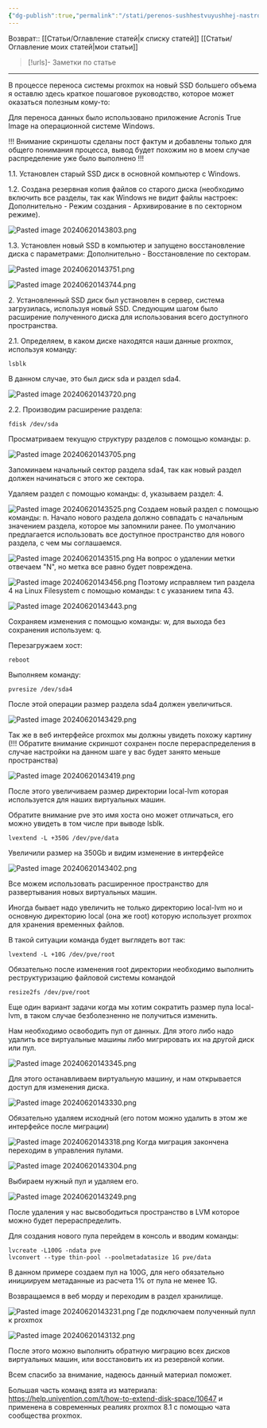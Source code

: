 ```yaml
---
{"dg-publish":true,"permalink":"/stati/perenos-sushhestvuyushhej-nastrojki-proxmox-na-novyj-disk-s-izmeneniem-razmerov-razdelov-izmenenie-razmerov-diskov-proxmox/","updated":"2024-09-23T23:49:37+03:00"}
---
```


Возврат:: [[Статьи/Оглавление статей\|к списку статей]] [[Статьи/Оглавление моих статей\|мои статьи]] 
> [!urls]- Заметки по статье

---
В процессе переноса системы proxmox на новый SSD большего объема я оставлю здесь краткое пошаговое руководство, которое может оказаться полезным кому-то:

Для переноса данных было использовано приложение Acronis True Image на операционной системе Windows.

!!! Внимание скриншоты сделаны пост фактум и добавлены только для общего понимания процесса, вывод будет похожим но в моем случае распределение уже было выполнено !!!

1.1. Установлен старый SSD диск в основной компьютер с Windows.

1.2. Создана резервная копия файлов со старого диска (необходимо включить все разделы, так как Windows не видит файлы настроек: Дополнительно - Режим создания - Архивирование в по секторном режиме).

![Pasted image 20240620143803.png](/img/user/%D0%98%D1%81%D1%85%D0%BE%D0%B4%D0%BD%D0%B8%D0%BA%D0%B8/Pasted%20image%2020240620143803.png)

1.3. Установлен новый SSD в компьютер и запущено восстановление диска с параметрами: Дополнительно - Восстановление по секторам.

![Pasted image 20240620143751.png](/img/user/%D0%98%D1%81%D1%85%D0%BE%D0%B4%D0%BD%D0%B8%D0%BA%D0%B8/Pasted%20image%2020240620143751.png)

![Pasted image 20240620143744.png](/img/user/%D0%98%D1%81%D1%85%D0%BE%D0%B4%D0%BD%D0%B8%D0%BA%D0%B8/Pasted%20image%2020240620143744.png)

2\. Установленный SSD диск был установлен в сервер, система загрузилась, используя новый SSD. Следующим шагом было расширение полученного диска для использования всего доступного пространства.

2.1. Определяем, в каком диске находятся наши данные proxmox, используя команду:

```comand
lsblk
```

В данном случае, это был диск sda и раздел sda4.

![Pasted image 20240620143720.png](/img/user/%D0%98%D1%81%D1%85%D0%BE%D0%B4%D0%BD%D0%B8%D0%BA%D0%B8/Pasted%20image%2020240620143720.png)

2.2. Производим расширение раздела:

```comand
fdisk /dev/sda
```

Просматриваем текущую структуру разделов с помощью команды: p.

![Pasted image 20240620143705.png](/img/user/%D0%98%D1%81%D1%85%D0%BE%D0%B4%D0%BD%D0%B8%D0%BA%D0%B8/Pasted%20image%2020240620143705.png)

Запоминаем начальный сектор раздела sda4, так как новый раздел должен начинаться с этого же сектора.

Удаляем раздел с помощью команды: d, указываем раздел: 4.

![Pasted image 20240620143525.png](/img/user/%D0%98%D1%81%D1%85%D0%BE%D0%B4%D0%BD%D0%B8%D0%BA%D0%B8/Pasted%20image%2020240620143525.png)
Создаем новый раздел с помощью команды: n. Начало нового раздела должно совпадать с начальным значением раздела, которое мы запомнили ранее. По умолчанию предлагается использовать все доступное пространство для нового раздела, с чем мы соглашаемся.

![Pasted image 20240620143515.png](/img/user/%D0%98%D1%81%D1%85%D0%BE%D0%B4%D0%BD%D0%B8%D0%BA%D0%B8/Pasted%20image%2020240620143515.png)
На вопрос о удалении метки отвечаем "N", но метка все равно будет повреждена.

![Pasted image 20240620143456.png](/img/user/%D0%98%D1%81%D1%85%D0%BE%D0%B4%D0%BD%D0%B8%D0%BA%D0%B8/Pasted%20image%2020240620143456.png)
Поэтому исправляем тип раздела 4 на Linux Filesystem с помощью команды: t с указанием типа 43.

![Pasted image 20240620143443.png](/img/user/%D0%98%D1%81%D1%85%D0%BE%D0%B4%D0%BD%D0%B8%D0%BA%D0%B8/Pasted%20image%2020240620143443.png)

Сохраняем изменения с помощью команды: w, для выхода без сохранения используем: q.

Перезагружаем хост:
```comand
reboot
```

Выполняем команду:

```comand
pvresize /dev/sda4
```

После этой операции размер раздела sda4 должен увеличиться.

![Pasted image 20240620143429.png](/img/user/%D0%98%D1%81%D1%85%D0%BE%D0%B4%D0%BD%D0%B8%D0%BA%D0%B8/Pasted%20image%2020240620143429.png)

Так же в веб интерфейсе proxmox мы должны увидеть похожу картину (!!! Обратите внимание скриншот сохранен после перераспределения в случае настройки на данном шаге у вас будет занято меньше пространства)

![Pasted image 20240620143419.png](/img/user/%D0%98%D1%81%D1%85%D0%BE%D0%B4%D0%BD%D0%B8%D0%BA%D0%B8/Pasted%20image%2020240620143419.png)

После этого увеличиваем размер директории local-lvm которая используется для наших виртуальных машин.

Обратите внимание pve это имя хоста оно может отличаться, его можно увидеть в том числе при выводе lsblk.

```comand
lvextend -L +350G /dev/pve/data
```

Увеличили размер на 350Gb и видим изменение в интерфейсе

![Pasted image 20240620143402.png](/img/user/%D0%98%D1%81%D1%85%D0%BE%D0%B4%D0%BD%D0%B8%D0%BA%D0%B8/Pasted%20image%2020240620143402.png)

Все можем использовать расширенное пространство для развертывания новых виртуальных машин.

Иногда бывает надо увеличить не только директорию local-lvm но и основную директорию local (она же root) которую использует proxmox для хранения временных файлов.

В такой ситуации команда будет выглядеть вот так:

```comand
lvextend -L +10G /dev/pve/root
```

Обязательно после изменения root директории необходимо выполнить реструктуризацию файловой системы командой

```comand
resize2fs /dev/pve/root
```

Еще один вариант задачи когда мы хотим сократить размер пула local-lvm, в таком случае безболезненно не получиться изменить.

Нам необходимо освободить пул от данных. Для этого либо надо удалить все виртуальные машины либо мигрировать их на другой диск или пул.

![Pasted image 20240620143345.png](/img/user/%D0%98%D1%81%D1%85%D0%BE%D0%B4%D0%BD%D0%B8%D0%BA%D0%B8/Pasted%20image%2020240620143345.png)

Для этого останавливаем виртуальную машину, и нам открывается доступ для изменения диска.

![Pasted image 20240620143330.png](/img/user/%D0%98%D1%81%D1%85%D0%BE%D0%B4%D0%BD%D0%B8%D0%BA%D0%B8/Pasted%20image%2020240620143330.png)

Обязательно удаляем исходный (его потом можно удалить в этом же интерфейсе после миграции)

![Pasted image 20240620143318.png](/img/user/%D0%98%D1%81%D1%85%D0%BE%D0%B4%D0%BD%D0%B8%D0%BA%D0%B8/Pasted%20image%2020240620143318.png)
Когда миграция закончена переходим в управления пулами.

![Pasted image 20240620143304.png](/img/user/%D0%98%D1%81%D1%85%D0%BE%D0%B4%D0%BD%D0%B8%D0%BA%D0%B8/Pasted%20image%2020240620143304.png)

Выбираем нужный пул и удаляем его.

![Pasted image 20240620143249.png](/img/user/%D0%98%D1%81%D1%85%D0%BE%D0%B4%D0%BD%D0%B8%D0%BA%D0%B8/Pasted%20image%2020240620143249.png)

После удаления у нас высвободиться пространство в LVM которое можно будет перераспределить.

Для создания нового пула перейдем в консоль и вводим команды:

```comand
lvcreate -L100G -ndata pve
lvconvert --type thin-pool --poolmetadatasize 1G pve/data
```

В данном примере создаем пул на 100G, для него обязательно инициируем метаданные из расчета 1% от пула не менее 1G.

Возвращаемся в веб морду и переходим в раздел хранилище.

![Pasted image 20240620143231.png](/img/user/%D0%98%D1%81%D1%85%D0%BE%D0%B4%D0%BD%D0%B8%D0%BA%D0%B8/Pasted%20image%2020240620143231.png)
Где подключаем полученный пулл к proxmox

![Pasted image 20240620143132.png](/img/user/%D0%98%D1%81%D1%85%D0%BE%D0%B4%D0%BD%D0%B8%D0%BA%D0%B8/Pasted%20image%2020240620143132.png)

После этого можно выполнить обратную миграцию всех дисков виртуальных машин, или восстановить их из резервной копии.

Всем спасибо за внимание, надеюсь данный материал поможет.

Большая часть команд взята из материала: https://help.univention.com/t/how-to-extend-disk-space/10647 и применена в современных реалиях proxmox 8.1 с помощью чата сообщества proxmox.